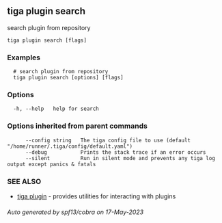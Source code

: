 ## tiga plugin search

search plugin from repository

```
tiga plugin search [flags]
```

### Examples

```
  # search plugin from repository
  tiga plugin search [options] [flags]
```

### Options

```
  -h, --help   help for search
```

### Options inherited from parent commands

```
      --config string   The tiga config file to use (default "/home/runner/.tiga/config/default.yaml")
      --debug           Prints the stack trace if an error occurs
      --silent          Run in silent mode and prevents any tiga log output except panics & fatals
```

### SEE ALSO

* [tiga plugin](tiga_plugin.md)	 - provides utilities for interacting with plugins

###### Auto generated by spf13/cobra on 17-May-2023
